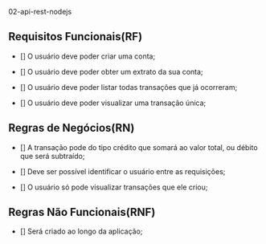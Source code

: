 02-api-rest-nodejs

## Requisitos Funcionais(RF)

- [] O usuário deve poder criar uma conta;

- [] O usuário deve poder obter um extrato da sua conta;

- [] O usuário deve poder listar todas transações que já ocorreram;

- [] O usuário deve poder visualizar uma transação única;

## Regras de Negócios(RN)

- [] A transação pode do tipo crédito que somará ao valor total, ou débito que será subtraído;

- [] Deve ser possível identificar o usuário entre as requisições;

- [] O usuário só pode visualizar transações que ele criou;

## Regras Não Funcionais(RNF)

- [] Será criado ao longo da aplicação;
